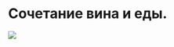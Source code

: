 # Сочетание вина и еды.
![](/images/Kulinar/Sovet/Infographics/Wine-and-food-final-1024x768@2x.jpg)
